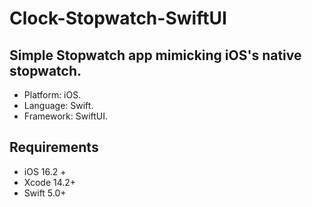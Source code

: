 # Clock-Stopwatch-SwiftUI

## Simple Stopwatch app mimicking iOS's native stopwatch.
* Platform: iOS.
* Language: Swift.
* Framework: SwiftUI.

## Requirements
* iOS 16.2 +
* Xcode 14.2+
* Swift 5.0+
